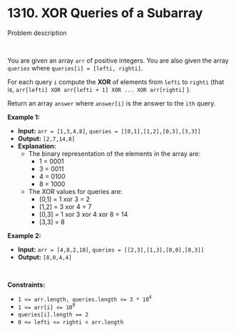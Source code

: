 # 1310. XOR Queries of a Subarray

Problem description

<br/>

You are given an array `arr` of positive integers. You are also given the array `queries` where `queries[i] = [lefti, righti]`.

For each query `i` compute the **XOR** of elements from `lefti` to `righti` (that is, `arr[lefti] XOR arr[lefti + 1] XOR ... XOR arr[righti]` ).

Return an array `answer` where `answer[i]` is the answer to the `ith` query.

**Example 1:**

- **Input:** `arr = [1,3,4,8]`, `queries = [[0,1],[1,2],[0,3],[3,3]]`
- **Output:** `[2,7,14,8] `
- **Explanation:**<br/>
  - The binary representation of the elements in the array are:
    - 1 = 0001 
    - 3 = 0011 
    - 4 = 0100 
    - 8 = 1000 
  - The XOR values for queries are:
    - \[0,1\] = 1 xor 3 = 2 
    - \[1,2\] = 3 xor 4 = 7 
    - \[0,3\] = 1 xor 3 xor 4 xor 8 = 14 
    - \[3,3\] = 8

**Example 2:**

- **Input:** `arr = [4,8,2,10]`, `queries = [[2,3],[1,3],[0,0],[0,3]]`
- **Output:** `[8,0,4,4]`

<br/>

**Constraints:**

*   `1 <= arr.length, queries.length <= 3 * 10`<sup>`4`</sup>
*   `1 <= arr[i] <= 10`<sup>`9`</sup>
*   `queries[i].length == 2`
*   `0 <= lefti <= righti < arr.length`